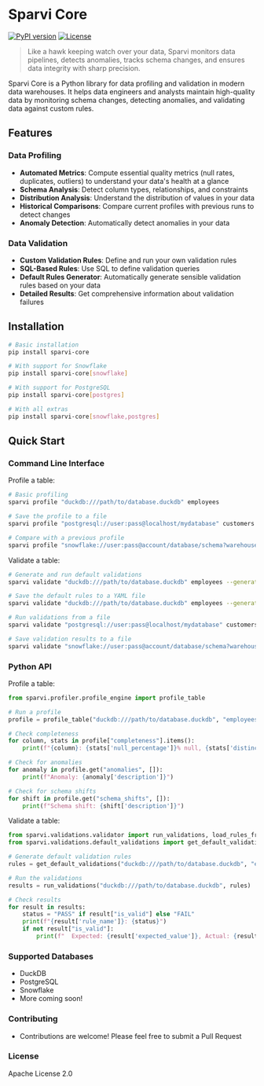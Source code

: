 # Sparvi Core

[![PyPI version](https://badge.fury.io/py/sparvi-core.svg)](https://badge.fury.io/py/sparvi-core)
[![License](https://img.shields.io/badge/License-Apache%202.0-blue.svg)](https://opensource.org/licenses/Apache-2.0)

> Like a hawk keeping watch over your data, Sparvi monitors data pipelines, detects anomalies, tracks schema changes, and ensures data integrity with sharp precision.

Sparvi Core is a Python library for data profiling and validation in modern data warehouses. It helps data engineers and analysts maintain high-quality data by monitoring schema changes, detecting anomalies, and validating data against custom rules.

## Features

### Data Profiling

- **Automated Metrics**: Compute essential quality metrics (null rates, duplicates, outliers) to understand your data's health at a glance
- **Schema Analysis**: Detect column types, relationships, and constraints
- **Distribution Analysis**: Understand the distribution of values in your data
- **Historical Comparisons**: Compare current profiles with previous runs to detect changes
- **Anomaly Detection**: Automatically detect anomalies in your data

### Data Validation

- **Custom Validation Rules**: Define and run your own validation rules
- **SQL-Based Rules**: Use SQL to define validation queries
- **Default Rules Generator**: Automatically generate sensible validation rules based on your data
- **Detailed Results**: Get comprehensive information about validation failures

## Installation

```bash
# Basic installation
pip install sparvi-core

# With support for Snowflake
pip install sparvi-core[snowflake]

# With support for PostgreSQL
pip install sparvi-core[postgres]

# With all extras
pip install sparvi-core[snowflake,postgres]
```

## Quick Start

### Command Line Interface

Profile a table:

```bash
# Basic profiling
sparvi profile "duckdb:///path/to/database.duckdb" employees

# Save the profile to a file
sparvi profile "postgresql://user:pass@localhost/mydatabase" customers --output profile.json

# Compare with a previous profile
sparvi profile "snowflake://user:pass@account/database/schema?warehouse=wh" orders --compare previous_profile.json
```

Validate a table:

```bash
# Generate and run default validations
sparvi validate "duckdb:///path/to/database.duckdb" employees --generate-defaults

# Save the default rules to a YAML file
sparvi validate "duckdb:///path/to/database.duckdb" employees --generate-defaults --save-defaults rules.yaml

# Run validations from a file
sparvi validate "postgresql://user:pass@localhost/mydatabase" customers --rules rules.yaml

# Save validation results to a file
sparvi validate "snowflake://user:pass@account/database/schema?warehouse=wh" orders --rules rules.yaml --output results.json
```

### Python API

Profile a table:

```python
from sparvi.profiler.profile_engine import profile_table

# Run a profile
profile = profile_table("duckdb:///path/to/database.duckdb", "employees")

# Check completeness
for column, stats in profile["completeness"].items():
    print(f"{column}: {stats['null_percentage']}% null, {stats['distinct_percentage']}% distinct")

# Check for anomalies
for anomaly in profile.get("anomalies", []):
    print(f"Anomaly: {anomaly['description']}")

# Check for schema shifts
for shift in profile.get("schema_shifts", []):
    print(f"Schema shift: {shift['description']}")
```

Validate a table:

```python
from sparvi.validations.validator import run_validations, load_rules_from_file
from sparvi.validations.default_validations import get_default_validations

# Generate default validation rules
rules = get_default_validations("duckdb:///path/to/database.duckdb", "employees")

# Run the validations
results = run_validations("duckdb:///path/to/database.duckdb", rules)

# Check results
for result in results:
    status = "PASS" if result["is_valid"] else "FAIL"
    print(f"{result['rule_name']}: {status}")
    if not result["is_valid"]:
        print(f"  Expected: {result['expected_value']}, Actual: {result['actual_value']}")
```

### Supported Databases

- DuckDB
- PostgreSQL
- Snowflake
- More coming soon!

### Contributing

- Contributions are welcome! Please feel free to submit a Pull Request

### License
Apache License 2.0